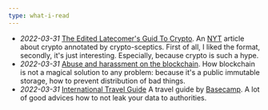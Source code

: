 ```yaml
---
type: what-i-read
---
```


- _2022-03-31_ [The Edited Latecomer's Guid To Crypto](https://www.mollywhite.net/annotations/latecomers-guide-to-crypto).
  An [NYT](https://www.nytimes.com/interactive/2022/03/18/technology/cryptocurrency-crypto-guide.html) article about crypto annotated by crypto-sceptics. First of all, I liked the format, secondly, it's just interesting. Especially, because crypto is such a hype.
- _2022-03-31_ [Abuse and harassment on the blockchain](https://blog.mollywhite.net/abuse-and-harassment-on-the-blockchain/).
  How blockchain is not a magical solution to any problem: because it's a public immutable storage, how to prevent distribution of bad things.
- _2022-03-31_ [International Travel Guide](https://basecamp.com/handbook/14-international-travel-guide)
  A travel guide by [Basecamp](https://basecamp.com). A lot of good advices how to not leak your data to authorities.
